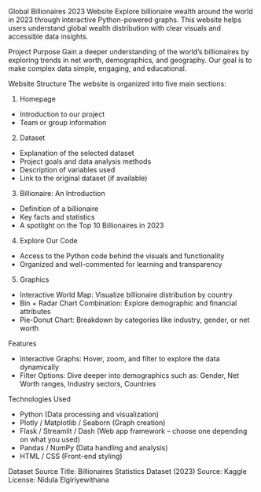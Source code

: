 Global Billionaires 2023 Website
Explore billionaire wealth around the world in 2023 through interactive Python-powered graphs. This website helps users understand global wealth distribution with clear visuals and accessible data insights.

Project Purpose
Gain a deeper understanding of the world’s billionaires by exploring trends in net worth, demographics, and geography. Our goal is to make complex data simple, engaging, and educational.

Website Structure
The website is organized into five main sections:
1. Homepage
- Introduction to our project
- Team or group information
2. Dataset
- Explanation of the selected dataset
- Project goals and data analysis methods
- Description of variables used
- Link to the original dataset (if available)
3. Billionaire: An Introduction
- Definition of a billionaire
- Key facts and statistics
- A spotlight on the Top 10 Billionaires in 2023
4. Explore Our Code
- Access to the Python code behind the visuals and functionality
- Organized and well-commented for learning and transparency
5. Graphics
- Interactive World Map: Visualize billionaire distribution by country
- Bin + Radar Chart Combination: Explore demographic and financial attributes
- Pie-Donut Chart: Breakdown by categories like industry, gender, or net worth

Features
- Interactive Graphs: Hover, zoom, and filter to explore the data dynamically
- Filter Options: Dive deeper into demographics such as: Gender, Net Worth ranges, Industry sectors, Countries

Technologies Used
- Python (Data processing and visualization)
- Plotly / Matplotlib / Seaborn (Graph creation)
- Flask / Streamlit / Dash (Web app framework – choose one depending on what you used)
- Pandas / NumPy (Data handling and analysis)
- HTML / CSS (Front-end styling)

Dataset Source
Title: Billionaires Statistics Dataset (2023)
Source: Kaggle
License: Nidula Elgiriyewithana
